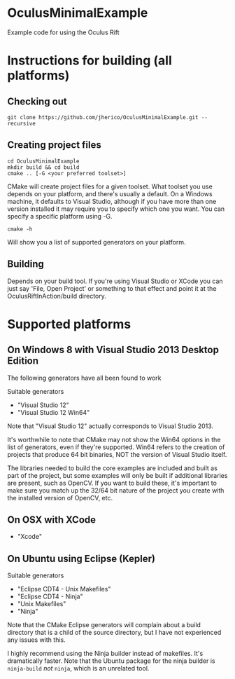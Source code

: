 OculusMinimalExample
==================

Example code for using the Oculus Rift

# Instructions for building (all platforms)

## Checking out 

	git clone https://github.com/jherico/OculusMinimalExample.git --recursive

## Creating project files

	cd OculusMinimalExample
	mkdir build && cd build
	cmake .. [-G <your preferred toolset>]

CMake will create project files for a given toolset.  What toolset you use depends on your platform, and there's usually a default.  On a Windows machine, it defaults to Visual Studio, although if you have more than one version installed it may require you to specify which one you want.  You can specify a specific platform using -G.  

    cmake -h

Will show you a list of supported generators on your platform.

## Building

Depends on your build tool.  If you're using Visual Studio or XCode you can just say 'File, Open Project' or something to that effect and point it at the OculusRiftInAction/build directory.  

# Supported platforms

## On Windows 8 with Visual Studio 2013 Desktop Edition

The following generators have all been found to work

Suitable generators

* "Visual Studio 12" 
* "Visual Studio 12 Win64" 

Note that "Visual Studio 12" actually corresponds to Visual Studio 2013.  

It's worthwhile to note that CMake may not show the Win64 options in the list of generators, even if they're supported.
Win64 refers to the creation of projects that produce 64 bit binaries, NOT the version of Visual Studio itself. 

The libraries needed to build the core examples are included and built as part of the project, but some examples will 
only be built if additional libraries are present, such as OpenCV.  If you want to build these, it's important to make 
sure you match up the 32/64 bit nature of the project you create with the installed version of OpenCV, etc.  

## On OSX with XCode

* "Xcode"

## On Ubuntu using Eclipse (Kepler) 

Suitable generators

* "Eclipse CDT4 - Unix Makefiles"
* "Eclipse CDT4 - Ninja"
* "Unix Makefiles"
* "Ninja"

Note that the CMake Eclipse generators will complain about a build directory that is a child of the source directory, 
but I have not experienced any issues with this. 

I highly recommend using the Ninja builder instead of makefiles.  It's dramatically faster.  Note that the Ubuntu package for the ninja builder is `ninja-build` *not* `ninja`, which is an unrelated tool.  

